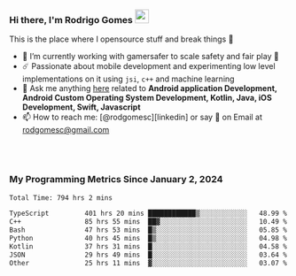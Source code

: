 
### Hi there, I'm Rodrigo Gomes <img src="https://media.giphy.com/media/hvRJCLFzcasrR4ia7z/giphy.gif" width="25px">
This is the place where I opensource stuff and break things 🤣
- 🔭 I’m currently working with gamersafer to scale safety and fair play 💜
- ☄️ Passionate about mobile development and experimenting low level implementations on it using `jsi`, `c++` and machine learning
- 💬 Ask me anything [here](https://github.com/rodgomesc/rodgomesc/issues) related to <b>Android application Development, Android Custom Operating System Development, Kotlin, Java, iOS Development, Swift, Javascript</b>
- 📫 How to reach me: [@rodgomesc][linkedin] or say 👋 on Email at [rodgomesc@gmail.com](mailto:rodgomesc@gmail.com)


<br/>

<!-- 
<picture>
  <img src="/github-metrics.svg" alt="Metrics">
</picture>
-->

</br>

### My Programming Metrics Since January 2, 2024 


<!--START_SECTION:waka-->

```txt
Total Time: 794 hrs 2 mins

TypeScript         401 hrs 20 mins ████████████▒░░░░░░░░░░░░   48.99 %
C++                85 hrs 55 mins  ██▓░░░░░░░░░░░░░░░░░░░░░░   10.49 %
Bash               47 hrs 53 mins  █▒░░░░░░░░░░░░░░░░░░░░░░░   05.85 %
Python             40 hrs 45 mins  █▒░░░░░░░░░░░░░░░░░░░░░░░   04.98 %
Kotlin             37 hrs 31 mins  █░░░░░░░░░░░░░░░░░░░░░░░░   04.58 %
JSON               29 hrs 49 mins  █░░░░░░░░░░░░░░░░░░░░░░░░   03.64 %
Other              25 hrs 11 mins  ▓░░░░░░░░░░░░░░░░░░░░░░░░   03.07 %
```

<!--END_SECTION:waka-->
